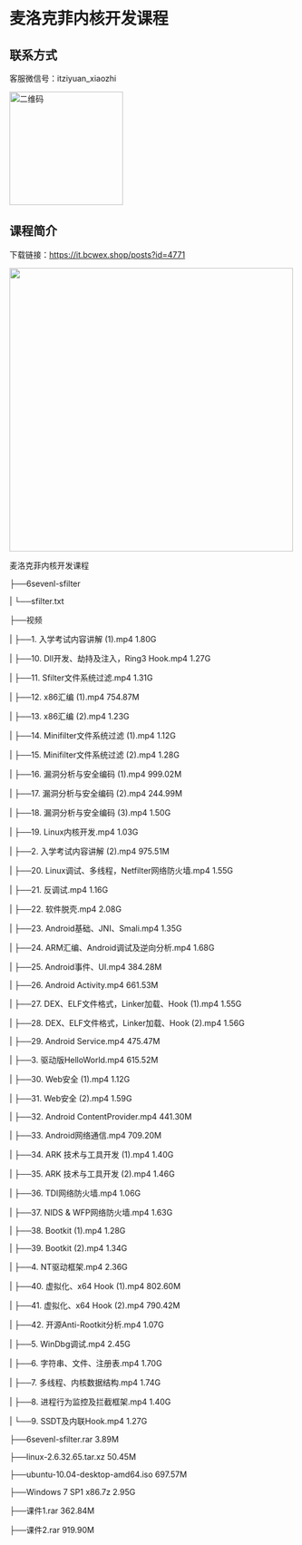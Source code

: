 # 麦洛克菲内核开发课程

## 联系方式

客服微信号：itziyuan_xiaozhi

<img src="https://ziyuanyun.oss-cn-guangzhou.aliyuncs.com/common/20240614073449/666b82192834a.jpg" width="200" height="200" alt="二维码">

## 课程简介

下载链接：https://it.bcwex.shop/posts?id=4771

<img src="https://ziyuanyun.oss-cn-guangzhou.aliyuncs.com/yun/20241201153302/674c112e6ba91.jpg" width="500" alt="">

  

 麦洛克菲内核开发课程

 ├──6sevenl-sfilter

 | └──sfilter.txt

 ├──视频

 | ├──1. 入学考试内容讲解 (1).mp4 1.80G

 | ├──10. Dll开发、劫持及注入，Ring3 Hook.mp4 1.27G

 | ├──11. Sfilter文件系统过滤.mp4 1.31G

 | ├──12. x86汇编 (1).mp4 754.87M

 | ├──13. x86汇编 (2).mp4 1.23G

 | ├──14. Minifilter文件系统过滤 (1).mp4 1.12G

 | ├──15. Minifilter文件系统过滤 (2).mp4 1.28G

 | ├──16. 漏洞分析与安全编码 (1).mp4 999.02M

 | ├──17. 漏洞分析与安全编码 (2).mp4 244.99M

 | ├──18. 漏洞分析与安全编码 (3).mp4 1.50G

 | ├──19. Linux内核开发.mp4 1.03G

 | ├──2. 入学考试内容讲解 (2).mp4 975.51M

 | ├──20. Linux调试、多线程，Netfilter网络防火墙.mp4 1.55G

 | ├──21. 反调试.mp4 1.16G

 | ├──22. 软件脱壳.mp4 2.08G

 | ├──23. Android基础、JNI、Smali.mp4 1.35G

 | ├──24. ARM汇编、Android调试及逆向分析.mp4 1.68G

 | ├──25. Android事件、UI.mp4 384.28M

 | ├──26. Android Activity.mp4 661.53M

 | ├──27. DEX、ELF文件格式，Linker加载、Hook (1).mp4 1.55G

 | ├──28. DEX、ELF文件格式，Linker加载、Hook (2).mp4 1.56G

 | ├──29. Android Service.mp4 475.47M

 | ├──3. 驱动版HelloWorld.mp4 615.52M

 | ├──30. Web安全 (1).mp4 1.12G

 | ├──31. Web安全 (2).mp4 1.59G

 | ├──32. Android ContentProvider.mp4 441.30M

 | ├──33. Android网络通信.mp4 709.20M

 | ├──34. ARK 技术与工具开发 (1).mp4 1.40G

 | ├──35. ARK 技术与工具开发 (2).mp4 1.46G

 | ├──36. TDI网络防火墙.mp4 1.06G

 | ├──37. NIDS &amp; WFP网络防火墙.mp4 1.63G

 | ├──38. Bootkit (1).mp4 1.28G

 | ├──39. Bootkit (2).mp4 1.34G

 | ├──4. NT驱动框架.mp4 2.36G

 | ├──40. 虚拟化、x64 Hook (1).mp4 802.60M

 | ├──41. 虚拟化、x64 Hook (2).mp4 790.42M

 | ├──42. 开源Anti-Rootkit分析.mp4 1.07G

 | ├──5. WinDbg调试.mp4 2.45G

 | ├──6. 字符串、文件、注册表.mp4 1.70G

 | ├──7. 多线程、内核数据结构.mp4 1.74G

 | ├──8. 进程行为监控及拦截框架.mp4 1.40G

 | └──9. SSDT及内联Hook.mp4 1.27G

 ├──6sevenl-sfilter.rar 3.89M

 ├──linux-2.6.32.65.tar.xz 50.45M

 ├──ubuntu-10.04-desktop-amd64.iso 697.57M

 ├──Windows 7 SP1 x86.7z 2.95G

 ├──课件1.rar 362.84M

 ├──课件2.rar 919.90M

  